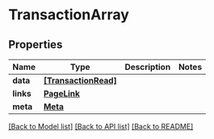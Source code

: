 # TransactionArray


## Properties
Name | Type | Description | Notes
------------ | ------------- | ------------- | -------------
**data** | [**[TransactionRead]**](TransactionRead.md) |  | 
**links** | [**PageLink**](PageLink.md) |  | 
**meta** | [**Meta**](Meta.md) |  | 

[[Back to Model list]](../README.md#documentation-for-models) [[Back to API list]](../README.md#documentation-for-api-endpoints) [[Back to README]](../README.md)


